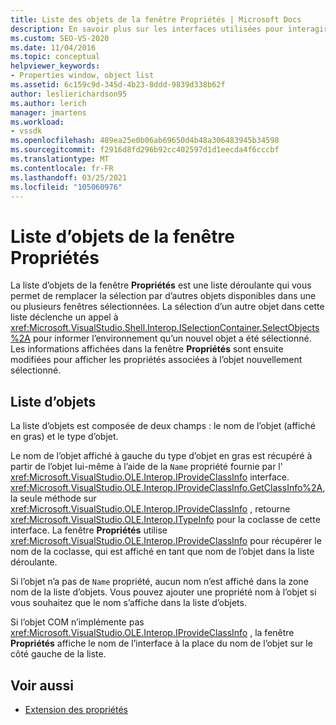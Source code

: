 ```yaml
---
title: Liste des objets de la fenêtre Propriétés | Microsoft Docs
description: En savoir plus sur les interfaces utilisées pour interagir avec la liste d’objets dans la Fenêtre Propriétés dans l’IDE de Visual Studio.
ms.custom: SEO-VS-2020
ms.date: 11/04/2016
ms.topic: conceptual
helpviewer_keywords:
- Properties window, object list
ms.assetid: 6c159c9d-345d-4b23-8ddd-9839d338b62f
author: leslierichardson95
ms.author: lerich
manager: jmartens
ms.workload:
- vssdk
ms.openlocfilehash: 489ea25e0b06ab69650d4b48a306483945b34598
ms.sourcegitcommit: f2916d8fd296b92cc402597d1d1eecda4f6cccbf
ms.translationtype: MT
ms.contentlocale: fr-FR
ms.lasthandoff: 03/25/2021
ms.locfileid: "105060976"
---
```

# <a name="properties-window-object-list"></a>Liste d’objets de la fenêtre Propriétés
La liste d’objets de la fenêtre **Propriétés** est une liste déroulante qui vous permet de remplacer la sélection par d’autres objets disponibles dans une ou plusieurs fenêtres sélectionnées. La sélection d’un autre objet dans cette liste déclenche un appel à <xref:Microsoft.VisualStudio.Shell.Interop.ISelectionContainer.SelectObjects%2A> pour informer l’environnement qu’un nouvel objet a été sélectionné. Les informations affichées dans la fenêtre **Propriétés** sont ensuite modifiées pour afficher les propriétés associées à l’objet nouvellement sélectionné.

## <a name="the-object-list"></a>Liste d’objets
 La liste d’objets est composée de deux champs : le nom de l’objet (affiché en gras) et le type d’objet.

 Le nom de l’objet affiché à gauche du type d’objet en gras est récupéré à partir de l’objet lui-même à l’aide de la `Name` propriété fournie par l' <xref:Microsoft.VisualStudio.OLE.Interop.IProvideClassInfo> interface. <xref:Microsoft.VisualStudio.OLE.Interop.IProvideClassInfo.GetClassInfo%2A>, la seule méthode sur <xref:Microsoft.VisualStudio.OLE.Interop.IProvideClassInfo> , retourne <xref:Microsoft.VisualStudio.OLE.Interop.ITypeInfo> pour la coclasse de cette interface. La fenêtre **Propriétés** utilise <xref:Microsoft.VisualStudio.OLE.Interop.IProvideClassInfo> pour récupérer le nom de la coclasse, qui est affiché en tant que nom de l’objet dans la liste déroulante.

 Si l’objet n’a pas de `Name` propriété, aucun nom n’est affiché dans la zone nom de la liste d’objets. Vous pouvez ajouter une propriété nom à l’objet si vous souhaitez que le nom s’affiche dans la liste d’objets.

 Si l’objet COM n’implémente pas <xref:Microsoft.VisualStudio.OLE.Interop.IProvideClassInfo> , la fenêtre **Propriétés** affiche le nom de l’interface à la place du nom de l’objet sur le côté gauche de la liste.

## <a name="see-also"></a>Voir aussi
- [Extension des propriétés](../../extensibility/internals/extending-properties.md)
